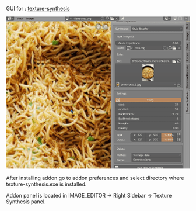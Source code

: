 GUI for : [texture-synthesis](https://github.com/EmbarkStudios/texture-synthesis)

![ts_ui.gif](./img/ts_ui.gif)

After installing addon go to addon preferences and select directory where texture-synthesis.exe is installed.

Addon panel is located in IMAGE_EDITOR -> Right Sidebar -> Texture Synthesis panel.
